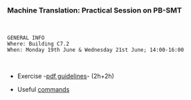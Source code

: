 ### Machine Translation: Practical Session on PB-SMT

<br>

```
GENERAL INFO
Where: Building C7.2
When: Monday 19th June & Wednesday 21st June; 14:00-16:00
```

<br>

* Exercise -[pdf guidelines](./labSMT.pdf)- (2h+2h)

* Useful [commands](./commands.txt)
